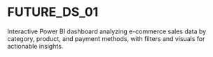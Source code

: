 # FUTURE_DS_01
Interactive Power BI dashboard analyzing e-commerce sales data by category, product, and payment methods, with filters and visuals for actionable insights.
